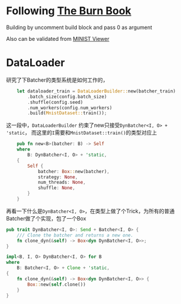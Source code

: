 # Following [The Burn Book](https://burn.dev/book/basic-workflow/index.html)

Building by uncomment build block and pass 0 as argument

Also can be validated from [MINIST Viewer](https://observablehq.com/@davidalber/mnist-viewer)

# DataLoader
研究了下Batcher的类型系统是如何工作的，

```rust
    let dataloader_train = DataLoaderBuilder::new(batcher_train)
        .batch_size(config.batch_size)
        .shuffle(config.seed)
        .num_workers(config.num_workers)
        .build(MnistDataset::train());
```

这一段中，`DataLoaderBuilder` 约束了new只接受`DynBatcher<I, O> + 'static`，
而这里的`I`需要和`MnistDataset::train()`的类型对应上
```rust
    pub fn new<B>(batcher: B) -> Self
    where
        B: DynBatcher<I, O> + 'static,
    {
        Self {
            batcher: Box::new(batcher),
            strategy: None,
            num_threads: None,
            shuffle: None,
        }
    }
```

再看一下什么是`DynBatcher<I, O>`，在类型上做了个Trick，为所有的普通Batcher做了个实现，包了一个Box
```rust
pub trait DynBatcher<I, O>: Send + Batcher<I, O> {
    /// Clone the batcher and returns a new one.
    fn clone_dyn(&self) -> Box<dyn DynBatcher<I, O>>;
}

impl<B, I, O> DynBatcher<I, O> for B
where
    B: Batcher<I, O> + Clone + 'static,
{
    fn clone_dyn(&self) -> Box<dyn DynBatcher<I, O>> {
        Box::new(self.clone())
    }
}

```
